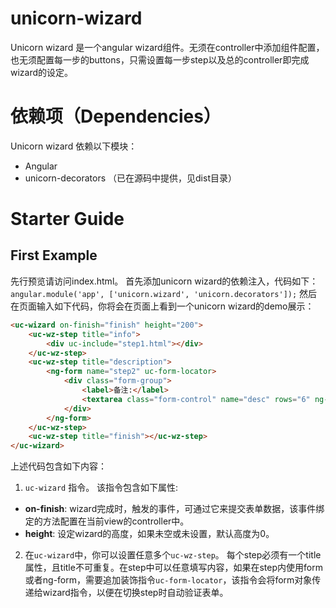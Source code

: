 # unicorn-wizard
Unicorn wizard 是一个angular wizard组件。无须在controller中添加组件配置，也无须配置每一步的buttons，只需设置每一步step以及总的controller即完成wizard的设定。


# 依赖项（Dependencies）
Unicorn wizard 依赖以下模块：

* Angular
* unicorn-decorators （已在源码中提供，见dist目录）

# Starter Guide
## First Example
先行预览请访问index.html。
首先添加unicorn wizard的依赖注入，代码如下：
`
angular.module('app', ['unicorn.wizard', 'unicorn.decorators']);
`
然后在页面输入如下代码，你将会在页面上看到一个unicorn wizard的demo展示：

````html
<uc-wizard on-finish="finish" height="200">
	<uc-wz-step title="info">
		<div uc-include="step1.html"></div>
	</uc-wz-step>
	<uc-wz-step title="description">
		<ng-form name="step2" uc-form-locator>
			<div class="form-group">
				<label>备注:</label>
				<textarea class="form-control" name="desc" rows="6" ng-model="data.desc"></textarea>
			</div>
		</ng-form>
	</uc-wz-step>
	<uc-wz-step title="finish"></uc-wz-step>
</uc-wizard>
````
上述代码包含如下内容：

1) `uc-wizard` 指令。 该指令包含如下属性:
* **on-finish**: wizard完成时，触发的事件，可通过它来提交表单数据，该事件绑定的方法配置在当前view的controller中。
* **height**: 设定wizard的高度，如果未空或未设置，默认高度为0。

2) 在`uc-wizard`中，你可以设置任意多个`uc-wz-step`。 每个step必须有一个title属性，且title不可重复。在step中可以任意填写内容，如果在step内使用form或者ng-form，需要追加装饰指令`uc-form-locator`，该指令会将form对象传递给wizard指令，以便在切换step时自动验证表单。
